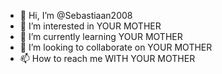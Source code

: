 - 👋 Hi, I’m @Sebastiaan2008
- 👀 I’m interested in YOUR MOTHER
- 🌱 I’m currently learning YOUR MOTHER
- 💞️ I’m looking to collaborate on YOUR MOTHER
- 📫 How to reach me WITH YOUR MOTHER

<!---
Sebastiaan2008/Sebastiaan2008 is a ✨ special ✨ repository because its `README.md` (this file) appears on your GitHub profile.
You can click the Preview link to take a look at your changes.
--->

